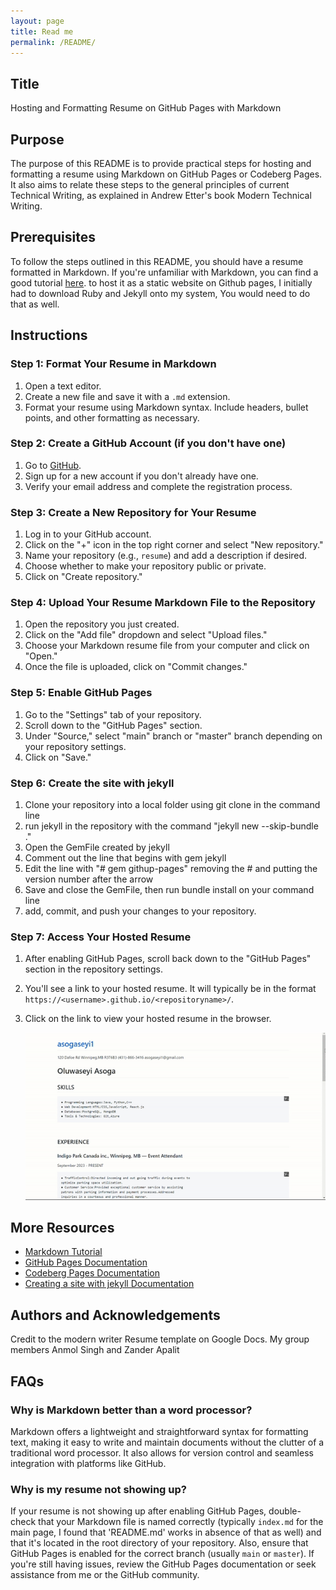 ```yaml
---
layout: page
title: Read me
permalink: /README/
---
```


## Title
Hosting and Formatting Resume on GitHub Pages with Markdown

## Purpose
The purpose of this README is to provide practical steps for hosting and formatting a resume using Markdown on GitHub Pages or Codeberg Pages. It also aims to relate these steps to the general principles of current Technical Writing, as explained in Andrew Etter's book Modern Technical Writing.

## Prerequisites
To follow the steps outlined in this README, you should have a resume formatted in Markdown. If you're unfamiliar with Markdown, you can find a good tutorial [here](https://www.markdowntutorial.com/).
to host it as a static website on Github pages, I initially had to download Ruby and Jekyll onto my system, You would need to do that as well.

## Instructions
### Step 1: Format Your Resume in Markdown
1. Open a text editor.
2. Create a new file and save it with a `.md` extension.
3. Format your resume using Markdown syntax. Include headers, bullet points, and other formatting as necessary.

### Step 2: Create a GitHub Account (if you don't have one)
1. Go to [GitHub](https://github.com/).
2. Sign up for a new account if you don't already have one.
3. Verify your email address and complete the registration process.

### Step 3: Create a New Repository for Your Resume
1. Log in to your GitHub account.
2. Click on the "+" icon in the top right corner and select "New repository."
3. Name your repository (e.g., `resume`) and add a description if desired.
4. Choose whether to make your repository public or private.
5. Click on "Create repository."

### Step 4: Upload Your Resume Markdown File to the Repository
1. Open the repository you just created.
2. Click on the "Add file" dropdown and select "Upload files."
3. Choose your Markdown resume file from your computer and click on "Open."
4. Once the file is uploaded, click on "Commit changes."

### Step 5: Enable GitHub Pages
1. Go to the "Settings" tab of your repository.
2. Scroll down to the "GitHub Pages" section.
3. Under "Source," select "main" branch or "master" branch depending on your repository settings.
4. Click on "Save."

### Step 6: Create the site with jekyll
1. Clone your repository into a local folder using git clone in the command line
2. run jekyll in the repository with the command "jekyll new --skip-bundle ."
3. Open the GemFile created by jekyll
4. Comment out the line that begins with gem jekyll
5. Edit the line with "# gem githup-pages" removing the # and putting the version number after the arrow
6. Save and close the GemFile, then run bundle install on your command line
7. add, commit, and push your changes to your repository. 

### Step 7: Access Your Hosted Resume
1. After enabling GitHub Pages, scroll back down to the "GitHub Pages" section in the repository settings.
2. You'll see a link to your hosted resume. It will typically be in the format `https://<username>.github.io/<repositoryname>/`.
3. Click on the link to view your hosted resume in the browser.
   
   ![This is how mine turned out](resume.gif)

## More Resources
- [Markdown Tutorial](https://www.markdowntutorial.com/)
- [GitHub Pages Documentation](https://docs.github.com/en/pages)
- [Codeberg Pages Documentation](https://docs.codeberg.org/codeberg-pages/)
- [Creating a site with jekyll Documentation](https://docs.github.com/en/pages/setting-up-a-github-pages-site-with-jekyll/creating-a-github-pages-site-with-jekyll)


## Authors and Acknowledgements
Credit to the modern writer Resume template on Google Docs.
My group members Anmol Singh and Zander Apalit



## FAQs
### Why is Markdown better than a word processor?
Markdown offers a lightweight and straightforward syntax for formatting text, making it easy to write and maintain documents without the clutter of a traditional word processor. It also allows for version control and seamless integration with platforms like GitHub.

### Why is my resume not showing up?
If your resume is not showing up after enabling GitHub Pages, double-check that your Markdown file is named correctly (typically `index.md` for the main page, I found that 'README.md' works in absence of that as well) and that it's located in the root directory of your repository. Also, ensure that GitHub Pages is enabled for the correct branch (usually `main` or `master`). If you're still having issues, review the GitHub Pages documentation or seek assistance from me or the GitHub community.